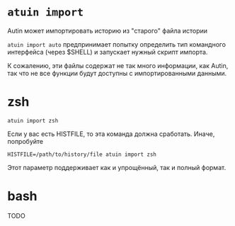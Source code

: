 # `atuin import`

Autin может импортировать историю из "старого" файла истории

`atuin import auto` предпринимает попытку определить тип командного интерфейса
(через \$SHELL) и запускает нужный скрипт импорта.

К сожалению, эти файлы содержат не так много информации, как Autin, так что не
все функции будут доступны с импортированными данными.

# zsh

```
atuin import zsh
```

Если у вас есть HISTFILE, то эта команда должна сработать. Иначе, попробуйте

```
HISTFILE=/path/to/history/file atuin import zsh
```

Этот параметр поддерживает как и упрощённый, так и полный формат.

# bash

TODO
